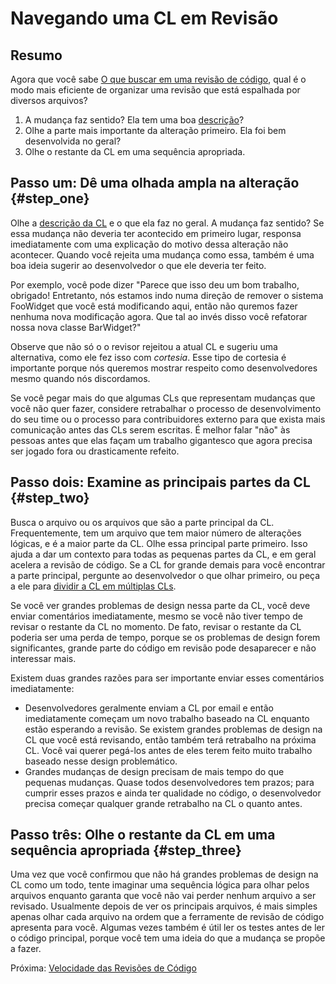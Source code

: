 # Navegando uma CL em Revisão

## Resumo

Agora que você sabe [O que buscar em uma revisão de código](looking-for.md),
qual é o modo mais eficiente de organizar uma revisão que está espalhada por
diversos arquivos?

1. A mudança faz sentido? Ela tem uma boa
   [descrição](../developer/cl-descriptions.md)?
2. Olhe a parte mais importante da alteração primeiro. Ela foi bem desenvolvida
   no geral?
3. Olhe o restante da CL em uma sequência apropriada.

## Passo um: Dê uma olhada ampla na alteração {#step_one}

Olhe a [descrição da CL](../developer/cl-descriptions.md) e o que ela faz no
geral. A mudança faz sentido? Se essa mudança não deveria ter acontecido em
primeiro lugar, responsa imediatamente com uma explicação do motivo dessa
alteração não acontecer. Quando você rejeita uma mudança como essa, também é uma
boa ideia sugerir ao desenvolvedor o que ele deveria ter feito.

Por exemplo, você pode dizer "Parece que isso deu um bom trabalho, obrigado!
Entretanto, nós estamos indo numa direção de remover o sistema FooWidget que
você está modificando aqui, então não quremos fazer nenhuma nova modificação
agora. Que tal ao invés disso você refatorar nossa nova classe BarWidget?"

Observe que não só o o revisor rejeitou a atual CL e sugeriu uma alternativa,
como ele fez isso com _cortesia_. Esse tipo de cortesia é importante porque nós
queremos mostrar respeito como desenvolvedores mesmo quando nós discordamos.

Se você pegar mais do que algumas CLs que representam mudanças que você não quer
fazer, considere retrabalhar o processo de desenvolvimento do seu time ou o
processo para contribuidores externo para que exista mais comunicação antes das
CLs serem escritas. É melhor falar "não" às pessoas antes que elas façam um
trabalho gigantesco que agora precisa ser jogado fora ou drasticamente refeito.

## Passo dois: Examine as principais partes da CL {#step_two}

Busca o arquivo ou os arquivos que são a parte principal da CL. Frequentemente,
tem um arquivo que tem maior número de alterações lógicas, e é a maior parte da
CL. Olhe essa principal parte primeiro. Isso ajuda a dar um contexto para todas
as pequenas partes da CL, e em geral acelera a revisão de código. Se a CL for
grande demais para você encontrar a parte principal, pergunte ao desenvolvedor o
que olhar primeiro, ou peça a ele para
[dividir a CL em múltiplas CLs](../developer/small-cls.md).

Se você ver grandes problemas de design nessa parte da CL, você deve enviar
comentários imediatamente, mesmo se você não tiver tempo de revisar o restante
da CL no momento. De fato, revisar o restante da CL poderia ser uma perda de
tempo, porque se os problemas de design forem significantes, grande parte do
código em revisão pode desaparecer e não interessar mais.

Existem duas grandes razões para ser importante enviar esses comentários
imediatamente:

- Desenvolvedores geralmente enviam a CL por email e então imediatamente começam
  um novo trabalho baseado na CL enquanto estão esperando a revisão. Se existem
  grandes problemas de design na CL que você está revisando, então também terá
  retrabalho na próxima CL. Você vai querer pegá-los antes de eles terem feito
  muito trabalho baseado nesse design problemático.
- Grandes mudanças de design precisam de mais tempo do que pequenas mudanças.
  Quase todos desenvolvedores tem prazos; para cumprir esses prazos e ainda ter
  qualidade no código, o desenvolvedor precisa começar qualquer grande
  retrabalho na CL o quanto antes.

## Passo três: Olhe o restante da CL em uma sequência apropriada {#step_three}

Uma vez que você confirmou que não há grandes problemas de design na CL como um
todo, tente imaginar uma sequência lógica para olhar pelos arquivos enquanto
garanta que você não vai perder nenhum arquivo a ser revisado. Usualmente depois
de ver os principais arquivos, é mais simples apenas olhar cada arquivo na ordem
que a ferramente de revisão de código apresenta para você. Algumas vezes também
é útil ler os testes antes de ler o código principal, porque você tem uma ideia
do que a mudança se propõe a fazer.

Próxima: [Velocidade das Revisões de Código](speed.md)
